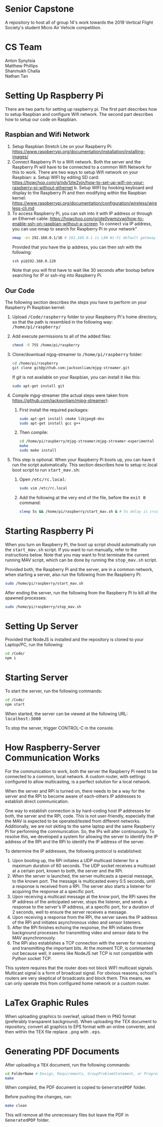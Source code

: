 # Senior Capstone
A repository to host all of group 14's work towards the 2019 Vertical Flight Society's student Micro Air Vehicle competition.


# CS Team
Anton Synytsia<br/>
Matthew Phillips<br/>
Shanmukh Challa<br/>
Nathan Tan<br/>


# Setting Up Raspberry Pi

There are two parts for setting up raspberry pi. The first part describes how to setup Raspbian and configure Wifi network. The second part describes how to setup our code on Raspbian.

## Raspbian and Wifi Network
1. Setup Raspbian Stretch Lite on your Raspberry Pi: https://www.raspberrypi.org/documentation/installation/installing-images/
2. Connect Raspberry Pi to a Wifi network. Both the server and the Raspberry Pi will have to be connected to a common Wifi Network for this to work. There are two ways to setup Wifi network on your Raspbian:
   a. Setup WIFI by editing SD card: https://howchoo.com/g/ndy1zte2yjn/how-to-set-up-wifi-on-your-raspberry-pi-without-ethernet
   b. Setup WIFI by hooking keyboard and display to the Raspberry Pi and then modifying within the Raspbian kernel: https://www.raspberrypi.org/documentation/configuration/wireless/wireless-cli.md
3. To access Raspberry Pi, you can ssh into it with IP address or through an Ethernet cable: https://howchoo.com/g/ote0ywmzywj/how-to-enable-ssh-on-raspbian-without-a-screen
   To connect via IP address, you can use nmap to search for Raspberry Pi in your network"
   ```bash
   nmap -sn 192.168.0.1/16 # 192.168.0.1 is LAN Wi-Fi default gateway (obtained by ifconfig or ipconfig)
   ```
   Provided that you have the ip address, you can then ssh with the following:
   ```bash
   ssh pi@192.168.0.120
   ```
   Note that you will first have to wait like 30 seconds after bootup before searching for IP or ssh-ing into Raspberry Pi.


## Our Code

The following section describes the steps you have to perform on your Raspberry Pi Raspbian kernel:

1. Upload <tt>/Code/raspberry</tt> folder to your Raspberry Pi's home directory, so that the path is resembled in the following way:
   <tt>/home/pi/raspberry/</tt>

2. Add execute permissions to all of the added files:
   ```bash
   chmod -R 755 /home/pi/raspberry
   ```

3. Clone/download mjpg-streamer to <tt>/home/pi/raspberry</tt> folder:
   ```bash
   cd /home/pi/raspberry
   git clone git@github.com:jacksonliam/mjpg-streamer.git
   ```
   If git is not available on your Raspbian, you can install it like this:
   ```bash
   sudo apt-get install git
   ```

4. Compile mjpg-streamer (the actual steps were taken from https://github.com/jacksonliam/mjpg-streamer):
   1. First install the required packages:
      ```bash
      sudo apt-get install cmake libjpeg8-dev
      sudo apt-get install gcc g++
      ```
   2. Then compile:
      ```bash
      cd /home/pi/raspberry/mjpg-streamer/mjpg-streamer-experimental
      make
      sudo make install
      ```

5. This step is optional. When your Raspberry Pi boots up, you can have it run the script automatically.
   This section describes how to setup rc.local boot script to run <tt>start_mav.sh</tt>:
   1. Open <tt>/etc/rc.local</tt>:
      ```bash
      sudo vim /etc/rc.local
      ```

   2. Add the following at the very end of the file, before the <tt>exit 0</tt> command:
      ```bash
      sleep 5s && /home/pi/raspberry/start_mav.sh & # 5s delay is crucial to let pi to connect to wifi first
      ```


# Starting Raspberry Pi

When you turn on Raspberry Pi, the boot up script should automatically run the <tt>start_mav.sh</tt> script. If you want to run manually, refer to the instructions below. Note that you may want to first terminate the current running MAV script, which can be done by running the <tt>stop_mav.sh</tt> script.

Provided both, the Raspberry Pi and the server, are in a common network, when starting a server, also run the following from the Raspberry Pi:
```bash
sudo /home/pi/raspberry/start_mav.sh
```

After ending the server, run the following from the Raspberry Pi to kill all the spawned processes:
```bash
sudo /home/pi/raspberry/stop_mav.sh
```


# Setting Up Server
Provided that NodeJS is installed and the repository is cloned to your Laptop/PC, run the following:
```bash
cd /Code/
npm i
```


# Starting Server
To start the server, run the following commands:
```bash
cd /Code/
npm start
```

When started, the server can be viewed at the following URL:
<tt>localhost:3000</tt>

To stop the server, trigger CONTROL-C in the console.


# How Raspberry-Server Communication Works
For the communication to work, both the server the Raspberry Pi need to be
connected to a common, local network. A custom router, with settings configured
to allow multicasting, is a perfect solution for a local network.

When the server and RPi is turned on, there needs to be a way for the server
and the RPi to become aware of each-others IP addresses to establish direct
communication.

One way to establish connection is by hard-coding host IP addresses for both,
the server and the RPi, code. This is not user-friendly, especially that the
MAV is expected to be operated/tested from different networks. Additionally,
we are not skiting to the same laptop and the same Raspberry Pi for performing
the communication. So, the IPs will alter continuously. To resolve this, we
developed a system for allowing the server to identify the IP address of the
RPi and the RPi to identify the IP address of the server.

To determine the IP addresses, the following protocol is established:

1. Upon booting up, the RPi initiates a UDP multicast listener for a maximum
   duration of 60 seconds. The UDP socket receives a multicast at a certain
   port, known to both, the server and the RPi.
2. When the server is launched, the server multicasts a special message, to the
   known port. The message is multicasted every 0.5 seconds, until a response is
   received from a RPi. The server also starts a listener for acquiring the
   response at a specific port.
3. Upon receiving a multicast message at the know port, the RPi saves the IP
   address of the anticipated server, stops the listener, and sends a response
   to the server's IP address, at a specific port, for a duration of 2 seconds,
   well to ensure the server receives a message.
4. Upon receiving a response from the RPi, the server saves the IP address of
   the RPi and initiates asynchronous video and sensor listeners.
5. After the RPi finishes echoing the response, the RPi initiates three
   background processes for transmitting video and sensor data to the MAV
   asynchronously.
6. The RPi also establishes a TCP connection with the server for receiving and
   transmitting the important bits. At the moment TCP, is commented out because
   well, it seems like NodeJS net TCP is not compatible with Python socket TCP.

This system requires that the router does not block WIFI multicast signals.
Multicast signal is a form of broadcast signal. For obvious reasons, school's
routers are very skeptical of broadcasts and block them. This means, we can only
operate this from configured home network or a custom router.


# LaTex Graphic Rules
When uploading graphics to overleaf, upload them in PNG format (preferably transparent background). When uploading the TEX document to repository, convert all graphics to EPS format with an online converter, and then within the TEX file replace <tt>.png</tt> with <tt>.eps</tt>.


# Generating PDF Documents
After uploading a <tt>TEX</tt> document, run the following commands:

```bash
cd FolderName # Design, Requirements, GroupProblemStatement, or ProgressReport
make
```

When compiled, the PDF document is copied to <tt>GeneratedPDF</tt> folder.

Before pushing the changes, run:

```bash
make clean
```

This will remove all the unnecessary files but leave the PDF in <tt>GeneratedPDF</tt> folder.
